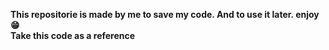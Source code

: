 <strong>This repositorie is made by me to save my code. And to use it later. enjoy😁 </strong><br>
<strong>Take this code as a reference</strong> 

<!-- 
Laudate omnes gentes laudate
Magnificat in secula
Et anima mea laudate
Magnificat in secula
Happy nation, livin' in a happy nation
Where the people understand and dream of perfect man
Situation leading to sweet salvation
For the people, for the good, for mankind brotherhood
(We're traveling in time)
-->

<!-- 
Ideas by man and only that will last
And over time, we've learned from the past
That no man's fit to rule the world alone
A man will die, but not his ideas
Happy nation, livin' in a happy nation
Where the people understand and dream of perfect man
Situation leading to sweet salvation
For the people, for the good, for mankind brotherhood
-->

<!--
(We're traveling in time)
(Traveling in time)
Tell 'em we've gone too far
Tell 'em we've gone too far (happy nation)
Come through and I will dance with you (happy nation)
Tell 'em we've gone too far (happy nation)
Come through and I will dance with you (happy nation)
Tell 'em we've gone too far
Come through and I will dance with you
Happy nation, livin' in a happy nation
Where the people understand and dream of perfect man
Situation leading to sweet salvation
For the people, for the good, for mankind brotherhood
Happy nation
Happy nation
Happy nation
Happy nation
-->